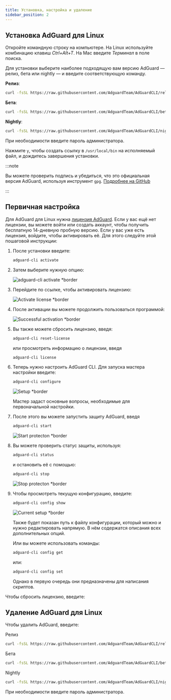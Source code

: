 ```yaml
---
title: Установка, настройка и удаление
sidebar_position: 2
---
```


## Установка AdGuard для Linux

Откройте командную строку на компьютере. На Linux используйте комбинацию клавиш _Ctrl+Alt+T_. На Mac введите _Терминал_ в поле поиска.

Для установки выберите наиболее подходящую вам версию AdGuard — релиз, бета или nightly — и введите соответствующую команду.

**Релиз**:

```sh
curl -fsSL https://raw.githubusercontent.com/AdguardTeam/AdGuardCLI/release/install.sh | sh -s -- -v
```

**Бета**:

```sh
curl -fsSL https://raw.githubusercontent.com/AdguardTeam/AdGuardCLI/beta/install.sh | sh -s -- -v
```

**Nightly**:

```sh
curl -fsSL https://raw.githubusercontent.com/AdguardTeam/AdGuardCLI/nightly/install.sh | sh -s -- -v
```

При необходимости введите пароль администратора.

Нажмите `y`, чтобы создать ссылку в `/usr/local/bin` на исполняемый файл, и дождитесь завершения установки.

:::note

Вы можете проверить подпись и убедиться, что это официальная версия AdGuard, используя инструмент `gpg`. [Подробнее на GitHub](https://github.com/AdguardTeam/AdGuardCLI?tab=readme-ov-file#verify-releases)

:::

## Первичная настройка

Для AdGuard для Linux нужна [лицензия AdGuard](https://adguard.com/license.html). Если у вас ещё нет лицензии, вы можете войти или создать аккаунт, чтобы получить бесплатную 14-дневную пробную версию. Если у вас уже есть лицензия, войдите, чтобы активировать её. Для этого следуйте этой пошаговой инструкции:

1. После установки введите:

   ```sh
   adguard-cli activate
   ```

2. Затем выберите нужную опцию:

   ![adguard-cli activate \*border](https://cdn.adtidy.org/content/Kb/ad_blocker/linux/1activate.png)

3. Перейдите по ссылке, чтобы активировать лицензию:

   ![Activate license \*border](https://cdn.adtidy.org/content/Kb/ad_blocker/linux/2activate_link.png)

4. После активации вы можете продолжить пользоваться программой:

   ![Successful activation \*border](https://cdn.adtidy.org/content/Kb/ad_blocker/linux/3activate_success.png)

5. Вы также можете сбросить лицензию, введя:

   ```sh
   adguard-cli reset-license
   ```

   или просмотреть информацию о лицензии, введя

   ```sh
   adguard-cli license
   ```

6. Теперь нужно настроить AdGuard CLI. Для запуска мастера настройки введите:

   ```sh
   adguard-cli configure
   ```

   ![Setup \*border](https://cdn.adtidy.org/content/Kb/ad_blocker/linux/4configure.png)

   Мастер задаст основные вопросы, необходимые для первоначальной настройки.

7. После этого вы можете запустить защиту AdGuard, введя

   ```sh
   adguard-cli start
   ```

   ![Start protecton \*border](https://cdn.adtidy.org/content/Kb/ad_blocker/linux/5start.png)

8. Вы можете проверить статус защиты, используя:

   ```sh
   adguard-cli status
   ```

   и остановить её с помощью:

   ```sh
   adguard-cli stop
   ```

   ![Stop protecton \*border](https://cdn.adtidy.org/content/Kb/ad_blocker/linux/6status-stop.png)

9. Чтобы просмотреть текущую конфигурацию, введите:

   ```sh
   adguard-cli config show
   ```

   ![Current setup \*border](https://cdn.adtidy.org/content/Kb/ad_blocker/linux/7config_show.png)

   Также будет показан путь к файлу конфигурации, который можно и нужно редактировать напрямую. В нём содержатся описания всех дополнительных опций.

   Или вы можете использовать команды:

   ```sh
   adguard-cli config get
   ```

   или:

   ```sh
   adguard-cli config set
   ```

   Однако в первую очередь они предназначены для написания скриптов.

Чтобы сбросить лицензию, введите:

## Удаление AdGuard для Linux

Чтобы удалить AdGuard, введите:

Релиз

```sh
curl -fsSL https://raw.githubusercontent.com/AdguardTeam/AdGuardCLI/release/install.sh | sh -s -- -v -u
```

Бета

```sh
curl -fsSL https://raw.githubusercontent.com/AdguardTeam/AdGuardCLI/beta/install.sh | sh -s -- -v -u
```

Nightly

```sh
curl -fsSL https://raw.githubusercontent.com/AdguardTeam/AdGuardCLI/nightly/install.sh | sh -s -- -v -u
```

При необходимости введите пароль администратора.
